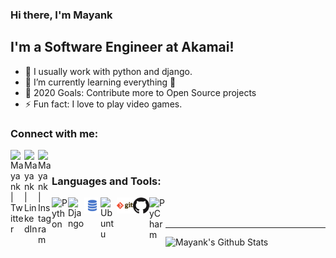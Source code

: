 ### Hi there, I'm Mayank

## I'm a Software Engineer at Akamai!
- 🔭 I usually work with python and django.
- 🌱 I’m currently learning everything 🤣
- 🥅 2020 Goals: Contribute more to Open Source projects
- ⚡ Fun fact: I love to play video games.

### Connect with me:

[<img align="left" alt="Mayank | Twitter" width="22px" src="https://cdn.jsdelivr.net/npm/simple-icons@v3/icons/twitter.svg" />][twitter]
[<img align="left" alt="Mayank | LinkedIn" width="22px" src="https://cdn.jsdelivr.net/npm/simple-icons@v3/icons/linkedin.svg" />][linkedin]
[<img align="left" alt="Mayank | Instagram" width="22px" src="https://cdn.jsdelivr.net/npm/simple-icons@v3/icons/instagram.svg" />][instagram]

<br />

### Languages and Tools:

<img align="left" alt="Python" width="26px" src="https://upload.wikimedia.org/wikipedia/commons/thumb/c/c3/Python-logo-notext.svg/1024px-Python-logo-notext.svg.png" />
<img align="left" alt="Django" width="26px" src="https://lucasbiason.github.io/images/logos/django-min.png" />
<img align="left" alt="SQL" width="26px" src="https://raw.githubusercontent.com/github/explore/80688e429a7d4ef2fca1e82350fe8e3517d3494d/topics/sql/sql.png" />
<img align="left" alt="Ubuntu" width="26px" src="https://kashewnuts.github.io/_images/ubuntu-logo.png" />
<img align="left" alt="Git" width="26px" src="https://raw.githubusercontent.com/github/explore/80688e429a7d4ef2fca1e82350fe8e3517d3494d/topics/git/git.png" />
<img align="left" alt="GitHub" width="26px" src="https://raw.githubusercontent.com/github/explore/78df643247d429f6cc873026c0622819ad797942/topics/github/github.png" />
<img align="left" alt="PyCharm" width="26px" src="https://cw-production-assetsbucket-8j84s7jns7p2.s3.amazonaws.com/media/blog-images/logo.png" />

<br />
<br />

---

<img align="left" alt="Mayank's Github Stats" src="https://github-readme-stats.vercel.app/api?username=IamMayankThakur&show_icons=true&hide_border=true" />

[twitter]: https://twitter.com/TheMayankThakur
[instagram]: https://instagram.com/IamMayankThakur
[linkedin]: https://linkedin.com/in/IamMayankThakur
